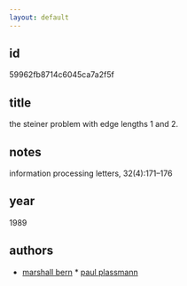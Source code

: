 ```yaml
---
layout: default
---
```


## id

59962fb8714c6045ca7a2f5f

## title

the steiner problem with edge lengths 1 and 2.

## notes

information processing letters, 32(4):171–176

## year

1989

## authors

 * [marshall bern](/pages/literature/authors/59962ce3714c604495f76f56.html) * [paul plassmann](/pages/literature/authors/59962ce3714c604495f76f57.html)